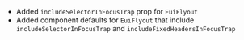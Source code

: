 - Added `includeSelectorInFocusTrap` prop for `EuiFlyout`
- Added component defaults for `EuiFlyout` that include `includeSelectorInFocusTrap` and `includeFixedHeadersInFocusTrap`

